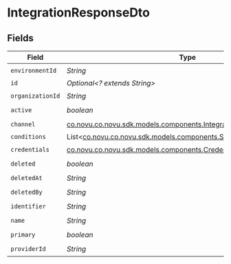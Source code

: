 # IntegrationResponseDto


## Fields

| Field                                                                                                                           | Type                                                                                                                            | Required                                                                                                                        | Description                                                                                                                     |
| ------------------------------------------------------------------------------------------------------------------------------- | ------------------------------------------------------------------------------------------------------------------------------- | ------------------------------------------------------------------------------------------------------------------------------- | ------------------------------------------------------------------------------------------------------------------------------- |
| `environmentId`                                                                                                                 | *String*                                                                                                                        | :heavy_check_mark:                                                                                                              | N/A                                                                                                                             |
| `id`                                                                                                                            | *Optional<? extends String>*                                                                                                    | :heavy_minus_sign:                                                                                                              | N/A                                                                                                                             |
| `organizationId`                                                                                                                | *String*                                                                                                                        | :heavy_check_mark:                                                                                                              | N/A                                                                                                                             |
| `active`                                                                                                                        | *boolean*                                                                                                                       | :heavy_check_mark:                                                                                                              | N/A                                                                                                                             |
| `channel`                                                                                                                       | [co.novu.co.novu.sdk.models.components.IntegrationResponseDtoChannel](../../models/components/IntegrationResponseDtoChannel.md) | :heavy_check_mark:                                                                                                              | N/A                                                                                                                             |
| `conditions`                                                                                                                    | List<[co.novu.co.novu.sdk.models.components.StepFilter](../../models/components/StepFilter.md)>                                 | :heavy_minus_sign:                                                                                                              | N/A                                                                                                                             |
| `credentials`                                                                                                                   | [co.novu.co.novu.sdk.models.components.CredentialsDto](../../models/components/CredentialsDto.md)                               | :heavy_check_mark:                                                                                                              | N/A                                                                                                                             |
| `deleted`                                                                                                                       | *boolean*                                                                                                                       | :heavy_check_mark:                                                                                                              | N/A                                                                                                                             |
| `deletedAt`                                                                                                                     | *String*                                                                                                                        | :heavy_check_mark:                                                                                                              | N/A                                                                                                                             |
| `deletedBy`                                                                                                                     | *String*                                                                                                                        | :heavy_check_mark:                                                                                                              | N/A                                                                                                                             |
| `identifier`                                                                                                                    | *String*                                                                                                                        | :heavy_check_mark:                                                                                                              | N/A                                                                                                                             |
| `name`                                                                                                                          | *String*                                                                                                                        | :heavy_check_mark:                                                                                                              | N/A                                                                                                                             |
| `primary`                                                                                                                       | *boolean*                                                                                                                       | :heavy_check_mark:                                                                                                              | N/A                                                                                                                             |
| `providerId`                                                                                                                    | *String*                                                                                                                        | :heavy_check_mark:                                                                                                              | N/A                                                                                                                             |